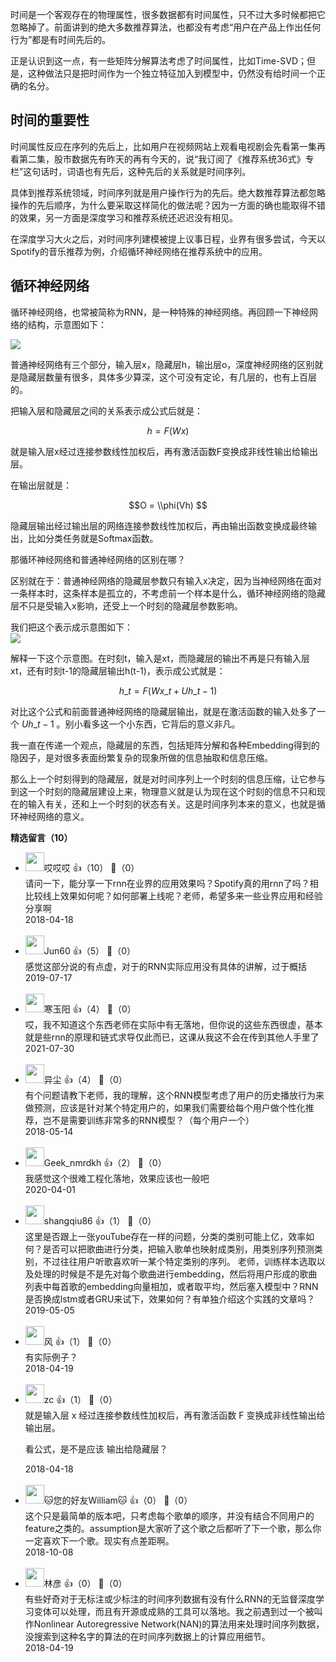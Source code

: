 时间是一个客观存在的物理属性，很多数据都有时间属性，只不过大多时候都把它忽略掉了。前面讲到的绝大多数推荐算法，也都没有考虑“用户在产品上作出任何行为”都是有时间先后的。

正是认识到这一点，有一些矩阵分解算法考虑了时间属性，比如Time-SVD；但是，这种做法只是把时间作为一个独立特征加入到模型中，仍然没有给时间一个正确的名分。

## 时间的重要性

时间属性反应在序列的先后上，比如用户在视频网站上观看电视剧会先看第一集再看第二集，股市数据先有昨天的再有今天的，说“我订阅了《推荐系统36式》专栏”这句话时，词语也有先后，这种先后的关系就是时间序列。

具体到推荐系统领域，时间序列就是用户操作行为的先后。绝大数推荐算法都忽略操作的先后顺序，为什么要采取这样简化的做法呢？因为一方面的确也能取得不错的效果，另一方面是深度学习和推荐系统还迟迟没有相见。

在深度学习大火之后，对时间序列建模被提上议事日程，业界有很多尝试，今天以Spotify的音乐推荐为例，介绍循环神经网络在推荐系统中的应用。

## 循环神经网络

循环神经网络，也常被简称为RNN，是一种特殊的神经网络。再回顾一下神经网络的结构，示意图如下：

![](https://static001.geekbang.org/resource/image/61/c6/61177f813f5f493966f8f9beaa395dc6.png?wh=1064%2A826)

普通神经网络有三个部分，输入层x，隐藏层h，输出层o，深度神经网络的区别就是隐藏层数量有很多，具体多少算深，这个可没有定论，有几层的，也有上百层的。

把输入层和隐藏层之间的关系表示成公式后就是：

$$h = F(Wx) $$

就是输入层x经过连接参数线性加权后，再有激活函数F变换成非线性输出给输出层。

在输出层就是：

$$O = \\phi(Vh) $$

隐藏层输出经过输出层的网络连接参数线性加权后，再由输出函数变换成最终输出，比如分类任务就是Softmax函数。

那循环神经网络和普通神经网络的区别在哪？

区别就在于：普通神经网络的隐藏层参数只有输入x决定，因为当神经网络在面对一条样本时，这条样本是孤立的，不考虑前一个样本是什么，循环神经网络的隐藏层不只是受输入x影响，还受上一个时刻的隐藏层参数影响。

我们把这个表示成示意图如下：  
![](https://static001.geekbang.org/resource/image/28/71/285fdbb62e517ddb2099d3b6c87f8371.png?wh=1920%2A886)

解释一下这个示意图。在时刻t，输入是xt，而隐藏层的输出不再是只有输入层xt，还有时刻t-1的隐藏层输出h(t-1)，表示成公式就是：

$$h\_{t} = F(Wx\_{t} + Uh\_{t-1})$$

对比这个公式和前面普通神经网络的隐藏层输出，就是在激活函数的输入处多了一个 $Uh\_{t-1}$ 。别小看多这一个小东西，它背后的意义非凡。

我一直在传递一个观点，隐藏层的东西，包括矩阵分解和各种Embedding得到的隐因子，是对很多表面纷繁复杂的现象所做的信息抽取和信息压缩。

那么上一个时刻得到的隐藏层，就是对时间序列上一个时刻的信息压缩，让它参与到这一个时刻的隐藏层建设上来，物理意义就是认为现在这个时刻的信息不只和现在的输入有关，还和上一个时刻的状态有关。这是时间序列本来的意义，也就是循环神经网络的意义。
<div><strong>精选留言（10）</strong></div><ul>
<li><img src="https://static001.geekbang.org/account/avatar/00/10/67/31/0fbadaff.jpg" width="30px"><span>哎哎哎</span> 👍（10） 💬（0）<div>请问一下，能分享一下rnn在业界的应用效果吗？Spotify真的用rnn了吗？相比较线上效果如何呢？如何部署上线呢？老师，希望多来一些业界应用和经验分享啊</div>2018-04-18</li><br/><li><img src="https://static001.geekbang.org/account/avatar/00/18/74/56/b26b9772.jpg" width="30px"><span>Jun60</span> 👍（5） 💬（0）<div>感觉这部分说的有点虚，对于的RNN实际应用没有具体的讲解，过于概括</div>2019-07-17</li><br/><li><img src="https://thirdwx.qlogo.cn/mmopen/vi_32/Q0j4TwGTfTKUcSLVV6ia3dibXzoEYHwV5Sc79EL58ZeBn8yZIkdVBGniabydtfhFqe76IDNQ95miaiawEm79HlE6icTA/132" width="30px"><span>寒玉阳</span> 👍（4） 💬（0）<div>哎，我不知道这个东西老师在实际中有无落地，但你说的这些东西很虚，基本就是些rnn的原理和链式求导仅此而已，这课从我这不会在传到其他人手里了
</div>2021-07-30</li><br/><li><img src="http://thirdwx.qlogo.cn/mmopen/vi_32/MdKiauCwb4CJMa3sbQyrjSKceWicHSf81Typ7Hia6ZrArtCQtd3Ezetu8TJnHmianJV2Aq9Lic7YNSdEq2R2F3EH7WQ/132" width="30px"><span>异尘</span> 👍（4） 💬（0）<div>有个问题请教下老师，我的理解，这个RNN模型考虑了用户的历史播放行为来做预测，应该是针对某个特定用户的，如果我们需要给每个用户做个性化推荐，岂不是需要训练非常多的RNN模型？（每个用户一个）</div>2018-05-14</li><br/><li><img src="https://thirdwx.qlogo.cn/mmopen/vi_32/Q0j4TwGTfTI643alLPLydkjGwXqsnVxppsRpYu2HrtegQfcicSqGJf2ZEkD79LShZoUyCWAhHyiavtA91yzMcTsA/132" width="30px"><span>Geek_nmrdkh</span> 👍（2） 💬（0）<div>我感觉这个很难工程化落地，效果应该也一般吧</div>2020-04-01</li><br/><li><img src="http://thirdwx.qlogo.cn/mmopen/vi_32/qRjoqWIGC6tpmKZBGTxjQKC9cbz9XLhw2nF1c74R4icFOYOdVO4iaeQEQDqEvmbicxn6HEc4SU8kpkwVaO5nABMug/132" width="30px"><span>shangqiu86</span> 👍（1） 💬（0）<div>这里是否跟上一张youTube存在一样的问题，分类的类别可能上亿，效率如何？是否可以把歌曲进行分类，把输入歌单也映射成类别，用类别序列预测类别，不过往往用户听歌喜欢听一某个特定类别的序列。
老师，训练样本选取以及处理的时候是不是先对每个歌曲进行embedding，然后将用户形成的歌曲列表中每首歌的embedding向量相加，或者取平均，然后塞入模型中？RNN是否换成lstm或者GRU来试下，效果如何？有单独介绍这个实践的文章吗？</div>2019-05-05</li><br/><li><img src="https://static001.geekbang.org/account/avatar/00/10/2a/d4/c324a7de.jpg" width="30px"><span>风</span> 👍（1） 💬（0）<div>有实际例子？</div>2018-04-19</li><br/><li><img src="https://static001.geekbang.org/account/avatar/00/0f/76/9e/dc53669e.jpg" width="30px"><span>zc</span> 👍（1） 💬（0）<div>就是输入层 x 经过连接参数线性加权后，再有激活函数 F 变换成非线性输出给输出层。

看公式，是不是应该 输出给隐藏层？
</div>2018-04-18</li><br/><li><img src="https://static001.geekbang.org/account/avatar/00/12/8b/e0/9a79ddac.jpg" width="30px"><span>🐱您的好友William🐱</span> 👍（0） 💬（0）<div>这个只是最简单的版本吧，只考虑每个歌单的顺序，并没有结合不同用户的feature之类的。assumption是大家听了这个歌之后都听了下一个歌，那么你一定喜欢下一个歌。现实有点差距啊。 </div>2018-10-08</li><br/><li><img src="https://static001.geekbang.org/account/avatar/00/0f/c1/a7/5e66d331.jpg" width="30px"><span>林彦</span> 👍（0） 💬（0）<div>有些好奇对于无标注或少标注的时间序列数据有没有什么RNN的无监督深度学习变体可以处理，而且有开源或成熟的工具可以落地。我之前遇到过一个被叫作Nonlinear Autoregressive Network(NAN)的算法用来处理时间序列数据，没搜索到这种名字的算法的在时间序列数据上的计算应用细节。</div>2018-04-19</li><br/>
</ul>